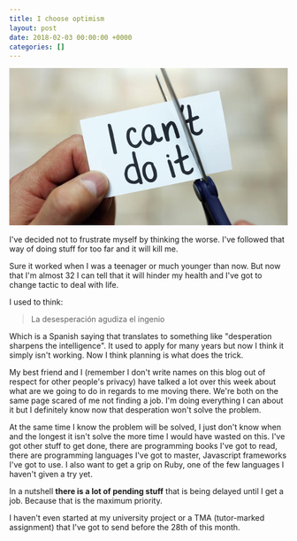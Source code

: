 ```yaml
---
title: I choose optimism
layout: post
date: 2018-02-03 00:00:00 +0000
categories: []
---
```

![](/uploads/2018/02/03/optimism.jpg)

I've decided not to frustrate myself by thinking the worse. I've followed that way of doing stuff for too far and it will kill me.

Sure it worked when I was a teenager or much younger than now. But now that I'm almost 32 I can tell that it will hinder my health and I've got to change tactic to deal with life.

I used to think:

> La desesperación agudiza el ingenio

Which is a Spanish saying that translates to something like "desperation sharpens the intelligence". It used to apply for many years but now I think it simply isn't working. Now I think planning is what does the trick.

My best friend and I (remember I don't write names on this blog out of respect for other people's privacy) have talked a lot over this week about what are we going to do in regards to me moving there. We're both on the same page scared of me not finding a job. I'm doing everything I can about it but I definitely know now that desperation won't solve the problem.

At the same time I know the problem will be solved, I just don't know when and the longest it isn't solve the more time I would have wasted on this. I've got other stuff to get done, there are programming books I've got to read, there are programming languages I've got to master, Javascript frameworks I've got to use. I also want to get a grip on Ruby, one of the few languages I haven't given a try yet.

In a nutshell **there is a lot of pending stuff** that is being delayed until I get a job. Because that is the maximum priority.

I haven't even started at my university project or a TMA (tutor-marked assignment) that I've got to send before the 28th of this month.